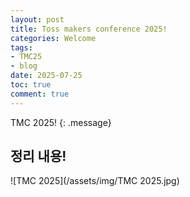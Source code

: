 ```yaml
---
layout: post
title: Toss makers conference 2025!
categories: Welcome
tags:
- TMC25
- blog
date: 2025-07-25
toc: true
comment: true
---
```

TMC 2025!
{: .message}

## 정리 내용!
![TMC 2025](/assets/img/TMC 2025.jpg)
